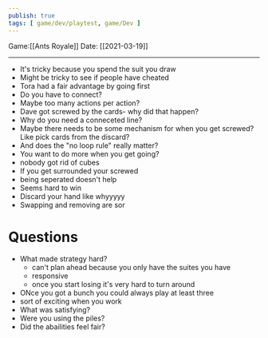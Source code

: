 ```yaml
---
publish: true
tags: [ game/dev/playtest, game/Dev ]
---
```


Game:[[Ants Royale]]
Date: [[2021-03-19]] 

---

- It's tricky because you spend the suit you draw
- Might be tricky to see if people have cheated
- Tora had a fair advantage by going first
- Do you have to connect?
- Maybe too many actions per action?
- Dave got screwed by the cards- why did that happen?
- Why do you need a conneceted line?
- Maybe there needs to be some mechanism for when you get screwed? Like pick cards from the discard?
- And does the "no loop rule" really matter?
- You want to do more when you get going?
- nobody got rid of cubes
- If you get surrounded your screwed 
- being seperated doesn't help
- Seems hard to win
- Discard your hand like whyyyyy
- Swapping and removing are sor


# Questions
- What made strategy hard?
	- can't plan ahead because you only have the suites you have
	- responsive
	- once you start losing it's very hard to turn around
- ONce you got a bunch you could always play at least three
- sort of exciting when you work 
- What was satisfying?
- Were you using the  piles?
- Did the abailities feel fair?

